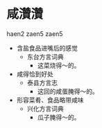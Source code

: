 # 咸灒灒
haen2 zaen5 zaen5
+ 含盐食品进嘴后的感觉
  * 东台方言词典
    - 这菜烧得～的。
+ 咸得恰到好处
  * 泰县方言志
    - 这回的咸蛋腌得～的。
+ 形容菜肴、食品略带咸味
  * 兴化方言词典
    - 瓜子腌得～的。
